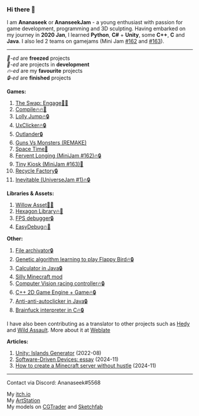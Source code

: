 ### Hi there 👋

I am **Ananaseek** or **AnanseekJam** - a young enthusiast with passion for game development, programming and 3D sculpting. Having embarked on my journey in **2020 Jan**, I learned **Python**, **C#** + **Unity**, some **C++**, **C** and **Java**. I also led 2 teams on gamejams (Mini Jam <a href="https://itch.io/jam/mini-jam-162-heat">#162</a> and <a href="https://itch.io/jam/mini-jam-163-dessert">#163</a>).
<hr>

*🧊-ed* are **freezed** projects<br>
*🔨-ed* are projects in **development**<br>
*🔥-ed* are my **favourite** projects<br>
*🔒-ed* are **finished** projects <br>

 **Games:**

1. <a href="https://ananasikdev.github.io/TheSwapEngageWeb/">The Swap: Engage🧊🔥</a><br/>
2. <a href="https://github.com/AnanasikDev/Compile">Compile🔥🔥🔨</a><br/>
3. <a href="https://github.com/AnanasikDev/LollyJump">Lolly Jump🔥🔒</a><br/>
4. <a href="https://github.com/AnanasikDev/UxClicker">UxClicker🔥🔒</a><br/>
5. <a href="https://github.com/AnanasikDev/Outlander">Outlander🔒</a><br/>
6. <a href="https://github.com/AnanasikDev/Strategy">Guns Vs Monsters (REMAKE)</a><br/>
7. <a href="https://github.com/AnanasikDev/SpaceTime">Space Time🧊</a><br/>
8. <a href="https://github.com/AnanasikDev/FerventLonging">Fervent Longing (MiniJam #162)🔥🔒</a><br/>
9. <a href="https://github.com/AnanasikDev/Dessert">Tiny Kiosk (MiniJam #163)🧊</a><br/>
10. <a href="https://github.com/AnanasikDev/RecycleFactory">Recycle Factory🔒</a><br/>
11. <a href="https://github.com/AnanasikDev/UniverseJam">Inevitable (UniverseJam #1)🔥🔒</a><br/>

 
**Libraries & Assets:**

1. <a href="https://github.com/AnanasikDev/Willow">Willow Asset🧊🔥</a><br/>
2. <a href="https://github.com/AnanasikDev/Hexagon">Hexagon Library🔥🔨</a><br/>
3. <a href="https://github.com/AnanasikDev/FrameRateDebugger">FPS debugger🔒</a><br/>
4. <a href="https://github.com/AnanasikDev/EasyDebug">EasyDebug🔥🔨</a><br/>

**Other:**

1. <a href="https://github.com/AnanasikDev/FileArchivator">File archivator🔒</a><br/>
2. <a href="https://github.com/AnanasikDev/FlappyBirdAI">Genetic algorithm learning to play Flappy Bird🔥🔒</a><br/>
3. <a href="https://github.com/AnanasikDev/Calculator">Calculator in Java🔒</a><br/>
4. <a href="https://github.com/AnanasikDev/MinecraftMod">Silly Minecraft mod</a><br/>
5. <a href="https://github.com/AnanasikDev/RacingCVController">Computer Vision racing controller🔥🔒</a><br/>
6. <a href="https://github.com/AnanasikDev/SFML-game">C++ 2D Game Engine + Game🔥🔒</a><br/>
7. <a href="https://github.com/AnanasikDev/Autoclicker">Anti-anti-autoclicker in Java🔒</a><br/>
8. <a href="https://github.com/AnanasikDev/BrainfuckInterpreter">Brainfuck interpreter in C🔥🔒</a><br/>

I have also been contributing as a translator to other projects such as <a href="https://www.hedycode.com/">Hedy</a> and <a href="https://store.steampowered.com/app/2827230/Wild_Assault/">Wild Assault</a>. More about it at <a href="https://hosted.weblate.org/user/Ananaseek/">Weblate</a><br>

**Articles:**

1. <a href="https://gist.github.com/AnanasikDev/5428d58d26ef165ca74457f8ba163290">Unity: Islands Generator</a> (2022-08)<br/>
2. <a href="https://medium.com/@furryananasik/software-driven-devices-essay-2f32cc913ea2">Software-Driven Devices: essay</a> (2024-11)<br/>
3. <a href="https://gist.github.com/AnanasikDev/9e936cda383ba824bfe58263cae9e07a">How to create a Minecraft server without hustle</a> (2024-11)<br/>

<hr>

Contact via Discord: Ananaseek#5568

My <a href="https://ananasikdeveloper.itch.io/">itch.io</a><br>
My <a href="https://www.artstation.com/ananasikfurry">ArtStation</a><br>
My models on <a href="https://www.cgtrader.com/designers/ananasik">CGTrader</a> and <a href="https://sketchfab.com/furryananasik">Sketchfab</a><br>
